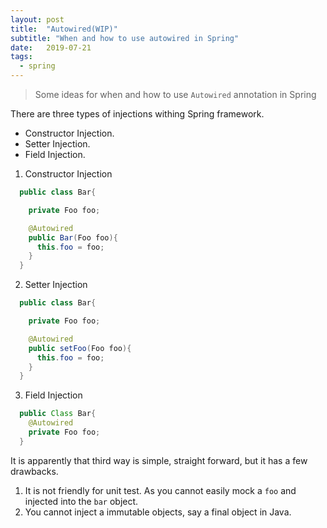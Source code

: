 ```yaml
---
layout: post
title:  "Autowired(WIP)"
subtitle: "When and how to use autowired in Spring"
date:   2019-07-21
tags: 
  - spring
---
```


> Some ideas for when and how to use `Autowired` annotation in Spring

There are three types of injections withing Spring framework. 

   - Constructor Injection.
   - Setter Injection.
   - Field Injection.

1. Constructor Injection
  ```java
    public class Bar{

      private Foo foo;

      @Autowired
      public Bar(Foo foo){
        this.foo = foo;
      }
    }
  ```

2. Setter Injection
  ```java
    public class Bar{

      private Foo foo;

      @Autowired
      public setFoo(Foo foo){
        this.foo = foo;
      }
    }
  ```

3. Field Injection
  ```java
    public Class Bar{
      @Autowired
      private Foo foo;
    }
  ```

It is apparently that third way is simple, straight forward, but it has a few drawbacks. 

1. It is not friendly for unit test. As you cannot easily mock a `foo` and injected into the `bar` object.
2. You cannot inject a immutable objects, say a final object in Java.